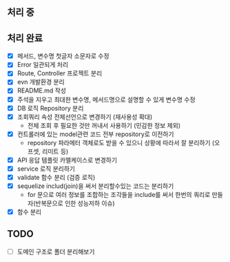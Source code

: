 ## 처리 중


## 처리 완료
- [x] 메서드, 변수명 첫글자 소문자로 수정
- [x] Error 일관되게 처리
- [x] Route, Controller 프로젝트 분리
- [x] evn 개발환경 분리
- [x] README.md 작성
- [x] 주석을 지우고 최대한 변수명, 메서드명으로 설명할 수 있게 변수명 수정
- [x] DB 로직 Repository 분리
- [x] 조회쿼리 속성 전체선언으로 변경하기 (재사용성 확대)
    - 전체 조회 후 필요한 것만 꺼내서 사용하기 (민감한 정보 제외)
- [x] 컨트롤러에 있는 model관련 코드 전부 repository로 이전하기
    - repository 파라메터 객체로도 받을 수 있으니 상황에 따라서 잘 분리하기 (오프셋, 리미트 등)
- [x] API 응답 템플릿 카멜케이스로 변경하기
- [x] service 로직 분리하기
- [x] validate 함수 분리 (검증 로직)
- [x] sequelize includ(join)을 써서 분리할수있는 코드는 분리하기
    - for 문으로 여러 정보를 조합하는 조각들을 include를 써서 한번의 쿼리로 만들자(반복문으로 인한 성능저하 이슈)
- [x] 함수 분리

## TODO
- [ ] 도메인 구조로 폴더 분리해보기